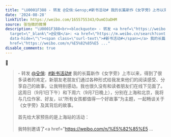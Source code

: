 ```yaml
---
title: "\U0001F388 - 转发 @殳俏:&ensp;#新书活动# 我的长篇新作《女字旁》上市以来，得到了很多读者的肯定，新朋友老朋友们通过各种形式给我发来他们的阅读感受、分享自己的..."
date: '2024-08-28'
linkTitle: https://weibo.com/1655755343/OumO3aDHM
source: 张怡微的微博
description: "\U0001F388<br><blockquote> - 转发 <a href=\"https://weibo.com/1373381810\"
  target=\"_blank\">@殳俏</a>: <a href=\"https://m.weibo.cn/search?containerid=231522type%3D1%26t%3D10%26q%3D%23%E6%96%B0%E4%B9%A6%E6%B4%BB%E5%8A%A8%23\"
  data-hide=\"\"><span class=\"surl-text\">#新书活动#</span></a> 我的长篇新作《女字旁》上市以来，得到了很多读者的肯定，新朋友老朋友们通过各种形式给我发来他们的阅读感受、分享自己的故事，让我特别感动。我也很久没有和读者朋友们在线下见面了。这周日（9月1日下午）和下周六（9月7日晚上），分别在上海和北京，我将与几位作家、好友，以“所有女孩都值得一个好故事”为主题，一起畅谈关于《女字旁》及其背后的故事。<br><br>首先给大家预告的是上海站的活动：<br><br>我特别邀请了<a
  href=\"https://weibo.com/n/%E5%82%85%E5 ..."
disable_comments: true
---
```

🎈<br><blockquote> - 转发 <a href="https://weibo.com/1373381810" target="_blank">@殳俏</a>: <a href="https://m.weibo.cn/search?containerid=231522type%3D1%26t%3D10%26q%3D%23%E6%96%B0%E4%B9%A6%E6%B4%BB%E5%8A%A8%23" data-hide=""><span class="surl-text">#新书活动#</span></a> 我的长篇新作《女字旁》上市以来，得到了很多读者的肯定，新朋友老朋友们通过各种形式给我发来他们的阅读感受、分享自己的故事，让我特别感动。我也很久没有和读者朋友们在线下见面了。这周日（9月1日下午）和下周六（9月7日晚上），分别在上海和北京，我将与几位作家、好友，以“所有女孩都值得一个好故事”为主题，一起畅谈关于《女字旁》及其背后的故事。<br><br>首先给大家预告的是上海站的活动：<br><br>我特别邀请了<a href="https://weibo.com/n/%E5%82%85%E5 ...